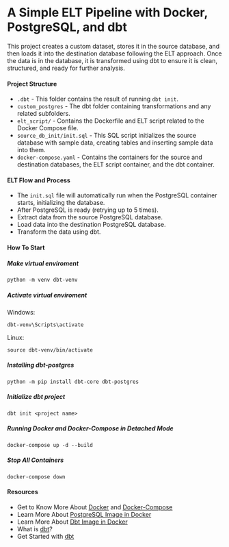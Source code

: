 # **A Simple ELT Pipeline with Docker, PostgreSQL, and dbt**

This project creates a custom dataset, stores it in the source database, and then loads it into the destination database following the ELT approach. Once the data is in the database, it is transformed using dbt to ensure it is clean, structured, and ready for further analysis.

#### **Project Structure**
* `.dbt` - This folder contains the result of running `dbt init`.
* `custom_postgres` - The dbt folder containing transformations and any related subfolders.
* `elt_script/` - Contains the Dockerfile and ELT script related to the Docker Compose file.
* `source_db_init/init.sql` - This SQL script initializes the source database with sample data, creating tables and inserting sample data into them.
* `docker-compose.yaml` - Contains the containers for the source and destination databases, the ELT script container, and the dbt container.

#### **ELT Flow and Process**
* The `init.sql` file will automatically run when the PostgreSQL container starts, initializing the database.
* After PostgreSQL is ready (retrying up to 5 times).
* Extract data from the source PostgreSQL database.
* Load data into the destination PostgreSQL database.
* Transform the data using dbt.

#### **How To Start**

##### **Make virtual enviroment**
```
python -m venv dbt-venv
```

##### **Activate virtual enviroment**
Windows:
```
dbt-venv\Scripts\activate
```

Linux:
```
source dbt-venv/bin/activate
```

##### **Installing dbt-postgres**
```
python -m pip install dbt-core dbt-postgres
```

##### **Initialize dbt project**
```
dbt init <project name>
```

##### **Running Docker and Docker-Compose in Detached Mode**
```
docker-compose up -d --build
```

##### **Stop All Containers**
```
docker-compose down
```


#### **Resources**
* Get to Know More About [Docker](https://www.docker.com/) and [Docker-Compose](https://docs.docker.com/compose/)
* Learn More About [PostgreSQL Image in Docker](https://hub.docker.com/_/postgres/)
* Learn More About [Dbt Image in Docker](https://docs.getdbt.com/docs/core/docker-install)
* What is [dbt](https://docs.getdbt.com/docs/introduction)?
* Get Started with [dbt](https://docs.getdbt.com/docs/get-started-dbt)

